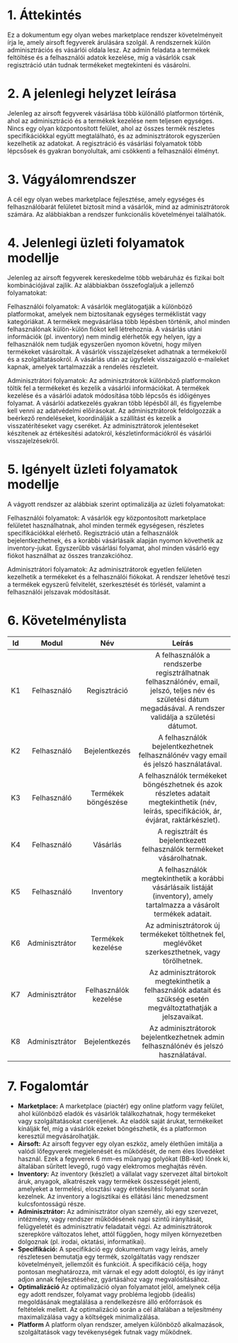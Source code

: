 # 1. Áttekintés

Ez a dokumentum egy olyan webes marketplace rendszer követelményeit írja le, amely airsoft fegyverek árulására szolgál. A rendszernek külön adminisztrációs és vásárlói oldala lesz. Az admin feladata a termékek feltöltése és a felhasználói adatok kezelése, míg a vásárlók csak regisztráció után tudnak termékeket megtekinteni és vásárolni.

# 2. A jelenlegi helyzet leírása

Jelenleg az airsoft fegyverek vásárlása több különálló platformon történik, ahol az adminisztráció és a termékek kezelése nem teljesen egységes. Nincs egy olyan központosított felület, ahol az összes termék részletes specifikációkkal együtt megtalálható, és az adminisztrátorok egyszerűen kezelhetik az adatokat. A regisztráció és vásárlási folyamatok több lépcsősek és gyakran bonyolultak, ami csökkenti a felhasználói élményt.

# 3. Vágyálomrendszer

A cél egy olyan webes marketplace fejlesztése, amely egységes és felhasználóbarát felületet biztosít mind a vásárlók, mind az adminisztrátorok számára. Az alábbiakban a rendszer funkcionális követelményei találhatók.

# 4. Jelenlegi üzleti folyamatok modellje

Jelenleg az airsoft fegyverek kereskedelme több webáruház és fizikai bolt kombinációjával zajlik. Az alábbiakban összefoglaljuk a jellemző folyamatokat:

  Felhasználói folyamatok:
        A vásárlók meglátogatják a különböző platformokat, amelyek nem biztosítanak egységes terméklistát vagy kategóriákat.
        A termékek megvásárlása több lépésben történik, ahol minden felhasználónak külön-külön fiókot kell létrehoznia.
        A vásárlás utáni információk (pl. inventory) nem mindig elérhetők egy helyen, így a felhasználók nem tudják egyszerűen nyomon követni, hogy milyen termékeket vásároltak.
        A vásárlók visszajelzéseket adhatnak a termékekről és a szolgáltatásokról.
        A vásárlás után az ügyfelek visszaigazoló e-maileket kapnak, amelyek tartalmazzák a rendelés részleteit.

  Adminisztrátori folyamatok:
        Az adminisztrátorok különböző platformokon töltik fel a termékeket és kezelik a vásárlói információkat.
        A termékek kezelése és a vásárlói adatok módosítása több lépcsős és időigényes folyamat.
        A vásárlói adatkezelés gyakran több lépésből áll, és figyelembe kell venni az adatvédelmi előírásokat.
        Az adminisztrátorok feldolgozzák a beérkező rendeléseket, koordinálják a szállítást és kezelik a visszatérítéseket vagy cseréket.
        Az adminisztrátorok jelentéseket készítenek az értékesítési adatokról, készletinformációkról és vásárlói visszajelzésekről.


# 5. Igényelt üzleti folyamatok modellje

A vágyott rendszer az alábbiak szerint optimalizálja az üzleti folyamatokat:

  Felhasználói folyamatok:
        A vásárlók egy központosított marketplace felületet használhatnak, ahol minden termék egységesen, részletes specifikációkkal elérhető.
        Regisztráció után a felhasználók bejelentkezhetnek, és a korábbi vásárlásaik alapján nyomon követhetik az inventory-jukat.
        Egyszerűbb vásárlási folyamat, ahol minden vásárló egy fiókot használhat az összes tranzakcióhoz.

  Adminisztrátori folyamatok:
        Az adminisztrátorok egyetlen felületen kezelhetik a termékeket és a felhasználói fiókokat.
        A rendszer lehetővé teszi a termékek egyszerű felvitelét, szerkesztését és törlését, valamint a felhasználói jelszavak módosítását.

# 6. Követelménylista

| Id  | Modul          | Név                   | Leírás                                                                                                                                                           |
| :---: | :--------------: | :---------------------: | :----------------------------------------------------------------------------------------------------------------------------------------------------------------: |
| K1  | Felhasználó    | Regisztráció          | A felhasználók a rendszerbe regisztrálhatnak felhasználónév, email, jelszó, teljes név és születési dátum megadásával. A rendszer validálja a születési dátumot. |
| K2  | Felhasználó    | Bejelentkezés         | A felhasználók bejelentkezhetnek felhasználónév vagy email és jelszó használatával.                                                                              |
| K3  | Felhasználó    | Termékek böngészése   | A felhasználók termékeket böngészhetnek és azok részletes adatait megtekinthetik (név, leírás, specifikációk, ár, évjárat, raktárkészlet).                       |
| K4  | Felhasználó    | Vásárlás              | A regisztrált és bejelentkezett felhasználók termékeket vásárolhatnak.                                                                                           |
| K5  | Felhasználó    | Inventory             | A felhasználók megtekinthetik a korábbi vásárlásaik listáját (inventory), amely tartalmazza a vásárolt termékek adatait.                                         |
| K6  | Adminisztrátor | Termékek kezelése     | Az adminisztrátorok új termékeket tölthetnek fel, meglévőket szerkeszthetnek, vagy törölhetnek.                                                                  |
| K7  | Adminisztrátor | Felhasználók kezelése | Az adminisztrátorok megtekinthetik a felhasználók adatait és szükség esetén megváltoztathatják a jelszavaikat.                                                   |
| K8  | Adminisztrátor | Bejelentkezés         | Az adminisztrátorok bejelentkezhetnek admin felhasználónév és jelszó használatával.                                                                              |

# 7. Fogalomtár

+ **Marketplace:** A marketplace (piactér) egy online platform vagy felület, ahol különböző eladók és vásárlók találkozhatnak, hogy termékeket vagy szolgáltatásokat cseréljenek. Az eladók saját árukat, termékeiket kínálják fel, míg a vásárlók ezeket böngészhetik, és a platformon keresztül megvásárolhatják.
+ **Airsoft:** Az airsoft fegyver egy olyan eszköz, amely élethűen imitálja a valódi lőfegyverek megjelenését és működését, de nem éles lövedéket használ. Ezek a fegyverek 6 mm-es műanyag golyókat (BB-ket) lőnek ki, általában sűrített levegő, rugó vagy elektromos meghajtás révén.
+ **Inventory:** Az inventory (készlet) a vállalat vagy szervezet által birtokolt áruk, anyagok, alkatrészek vagy termékek összességét jelenti, amelyeket a termelési, elosztási vagy értékesítési folyamat során kezelnek. Az inventory a logisztikai és ellátási lánc menedzsment kulcsfontosságú része.
+ **Adminisztrátor:** Az adminisztrátor olyan személy, aki egy szervezet, intézmény, vagy rendszer működésének napi szintű irányítását, felügyeletét és adminisztratív feladatait végzi. Az adminisztrátorok szerepköre változatos lehet, attól függően, hogy milyen környezetben dolgoznak (pl. irodai, oktatási, informatikai).
+ **Specifikáció:** A specifikáció egy dokumentum vagy leírás, amely részletesen bemutatja egy termék, szolgáltatás vagy rendszer követelményeit, jellemzőit és funkcióit. A specifikáció célja, hogy pontosan meghatározza, mit várnak el egy adott dologtól, és így irányt adjon annak fejlesztéséhez, gyártásához vagy megvalósításához.
+ **Optimalizáció** Az optimalizáció olyan folyamatot jelöl, amelynek célja egy adott rendszer, folyamat vagy probléma legjobb (ideális) megoldásának megtalálása a rendelkezésre álló erőforrások és feltételek mellett. Az optimalizáció során a cél általában a teljesítmény maximalizálása vagy a költségek minimalizálása.
+ **Platform** A platform olyan rendszer, amelyen különböző alkalmazások, szolgáltatások vagy tevékenységek futnak vagy működnek. 
